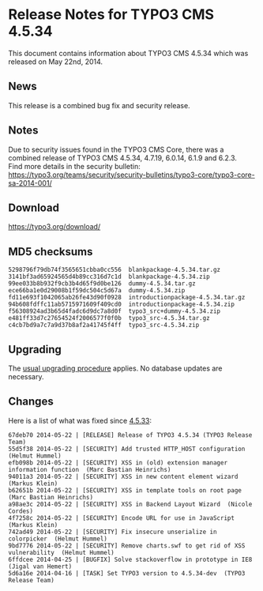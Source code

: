 Release Notes for TYPO3 CMS 4.5.34
==================================

This document contains information about TYPO3 CMS 4.5.34 which was
released on May 22nd, 2014.

News
----

This release is a combined bug fix and security release.

Notes
-----

Due to security issues found in the TYPO3 CMS Core, there was a combined
release of TYPO3 CMS 4.5.34, 4.7.19, 6.0.14, 6.1.9 and 6.2.3.\
Find more details in the security bulletin:
<https://typo3.org/teams/security/security-bulletins/typo3-core/typo3-core-sa-2014-001/>

Download
--------

<https://typo3.org/download/>

MD5 checksums
-------------

    5298796f79db74f3565651cbba0cc556  blankpackage-4.5.34.tar.gz
    3141bf3ad65924565d4b89cc316d7c1d  blankpackage-4.5.34.zip
    99ee033b8b932f9cb3b4d65f9d0be126  dummy-4.5.34.tar.gz
    ece66ba1e0d29008b1f59dc504c5d67a  dummy-4.5.34.zip
    fd11e693f1042065ab26fe43d90f0928  introductionpackage-4.5.34.tar.gz
    94b608fdffc11ab5715971609f409cd0  introductionpackage-4.5.34.zip
    f56308924ad3b65d4fadc6d9dc7a8d0f  typo3_src+dummy-4.5.34.zip
    e481ff33d7c27654524f2006577f0f0b  typo3_src-4.5.34.tar.gz
    c4cb7bd9a7c7a9d37b8af2a41745f4ff  typo3_src-4.5.34.zip

Upgrading
---------

The [usual upgrading
procedure](https://docs.typo3.org/typo3cms/InstallationGuide/) applies.
No database updates are necessary.

Changes
-------

Here is a list of what was fixed since
[4.5.33](TYPO3_CMS_4.5.33 "wikilink"):

    67deb70 2014-05-22 | [RELEASE] Release of TYPO3 4.5.34 (TYPO3 Release Team)
    55d5f38 2014-05-22 | [SECURITY] Add trusted HTTP_HOST configuration  (Helmut Hummel)
    efb098b 2014-05-22 | [SECURITY] XSS in (old) extension manager information function  (Marc Bastian Heinrichs)
    94011a3 2014-05-22 | [SECURITY] XSS in new content element wizard  (Markus Klein)
    b62651b 2014-05-22 | [SECURITY] XSS in template tools on root page  (Marc Bastian Heinrichs)
    a98ae3c 2014-05-22 | [SECURITY] XSS in Backend Layout Wizard  (Nicole Cordes)
    4f7258c 2014-05-22 | [SECURITY] Encode URL for use in JavaScript  (Markus Klein)
    742ad49 2014-05-22 | [SECURITY] Fix insecure unserialize in colorpicker  (Helmut Hummel)
    9bd7776 2014-05-22 | [SECURITY] Remove charts.swf to get rid of XSS vulnerability  (Helmut Hummel)
    6ffdcee 2014-04-25 | [BUGFIX] Solve stackoverflow in prototype in IE8  (Jigal van Hemert)
    5d6a16e 2014-04-16 | [TASK] Set TYPO3 version to 4.5.34-dev  (TYPO3 Release Team)


